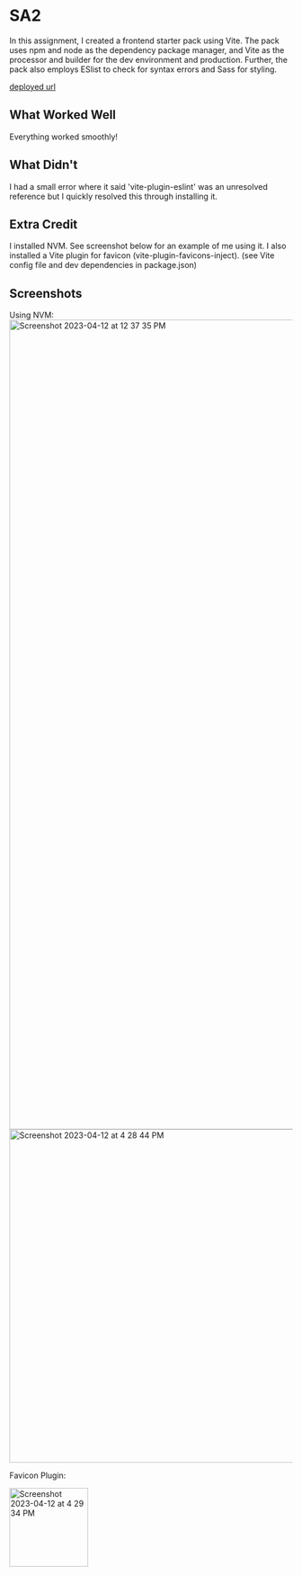 # SA2

In this assignment, I created a frontend starter pack using Vite. The pack uses npm and node as the dependency package manager, and Vite as the processor and builder for the dev environment and production. Further, the pack also employs ESlist to check for syntax errors and Sass for styling. 

[deployed url](https://starterpack-3p3g.onrender.com/)

## What Worked Well
  Everything worked smoothly!
## What Didn't
  I had a small error where it said 'vite-plugin-eslint' was an unresolved reference but I quickly resolved this through installing it. 
## Extra Credit
  I installed NVM. See screenshot below for an example of me using it. I also installed a Vite plugin for favicon (vite-plugin-favicons-inject). (see Vite config file and dev dependencies in package.json)
## Screenshots
Using NVM:
<img width="1440" alt="Screenshot 2023-04-12 at 12 37 35 PM" src="https://user-images.githubusercontent.com/98844602/231525972-664c778f-2f13-4ec1-a895-e8f18e89c2c4.png">
<img width="593" alt="Screenshot 2023-04-12 at 4 28 44 PM" src="https://user-images.githubusercontent.com/98844602/231576934-fe255575-4cbc-4112-b9e0-23ec8cd21587.png">

Favicon Plugin:

<img width="140" alt="Screenshot 2023-04-12 at 4 29 34 PM" src="https://user-images.githubusercontent.com/98844602/231577092-0b7db3e0-c6c6-4790-a7fd-13e11a00415a.png">

